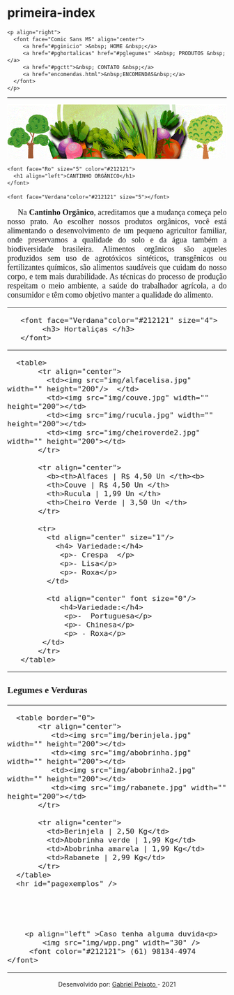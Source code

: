 # primeira-index
<!DOCTYPE html>
<html lang="pt-br">
<head>
    <title > Cantinho Orgânico </title>
    <meta charset="utf-8"/>
    <meta name="author" content="Gabriel Peixoto"/>
    <meta name="Keywords" content="horta, organigcos, folhagens, alface, " />
    <meta name="description" content="Horta orgânica, produtos orgânicos"/>
</head>

    <p align="right">
      <font face="Comic Sans MS" align="center">
         <a href="#pginicio" >&nbsp; HOME &nbsp;</a>
         <a href="#pghortalicas" href="#pglegumes" >&nbsp; PRODUTOS &nbsp;</a>
         <a href="#pgctt">&nbsp; CONTATO &nbsp;</a> 
         <a href="encomendas.html">&nbsp;ENCOMENDAS&nbsp;</a>     
      </font>
    </p>

<hr id="inicio" />   
<body link="#388E3C" alink="#388E3C" vlink="#388E3C" >
   <img align="center" src="img/banner.png"  alt="banner de uma logo"  />
   
    <font face="Ro" size="5" color="#212121">
      <h1 align="left">CANTINHO ORGÂNICO</h1>
    </font> 

    <font face="Verdana"color="#212121" size="5"></font>
   
   <font face="Verdana" size="4">
        <p align="justify"> &nbsp;&nbsp;&nbsp;&nbsp;&nbsp;Na <b>Cantinho Orgânico</b>, acreditamos que a mudança começa pelo nosso prato. Ao escolher nossos produtos orgânicos, você está alimentando o desenvolvimento de um pequeno agricultor familiar, onde preservamos a qualidade do solo e da água também a biodiversidade brasileira. Alimentos orgânicos são aqueles produzidos sem uso de agrotóxicos sintéticos, transgênicos ou fertilizantes químicos, são alimentos saudáveis que cuidam do nosso corpo, e tem mais durabilidade. As técnicas do processo de produção respeitam o meio ambiente, a saúde do trabalhador agrícola, a do consumidor e têm como objetivo manter a qualidade do alimento. </p>

   <hr/>

       <font face="Verdana"color="#212121" size="4">
            <h3> Hortaliças </h3>
       </font>

<hr id="pghortalicas" />

      <table> 
           <tr align="center">
             <td><img src="img/alfacelisa.jpg" width="" height="200"/>  </td>       
             <td><img src="img/couve.jpg" width="" height="200"></td>
             <td><img src="img/rucula.jpg" width="" height="200"></td>
             <td><img src="img/cheiroverde2.jpg" width="" height="200"></td>
           </tr> 

           <tr align="center">
             <b><th>Alfaces | R$ 4,50 Un </th><b>
             <th>Couve | R$ 4,50 Un </th>
             <th>Rucula | 1,99 Un </th>
             <th>Cheiro Verde | 3,50 Un </th>
           </tr>

           <tr>
             <td align="center" size="1"/>
               <h4> Variedade:</h4>
                <p>- Crespa  </p> 
                <p>- Lisa</p>
                <p>- Roxa</p>
             </td>

             <td align="center" font size="0"/>
                <h4>Variedade:</h4>
                 <p>-  Portuguesa</p>
                 <p>- Chinesa</p>
                 <p> - Roxa</p>
            </td>
           </tr>
       </table>
      

<hr id="pglegumes" />
                <font face="Verdana"color="#212121" size="4">
                <h3> Legumes e Verduras </h3>
                </font>
<hr/>
            
      <table border="0">
           <tr align="center">
              <td><img src="img/berinjela.jpg" width="" height="200"></td>
              <td><img src="img/abobrinha.jpg" width="" height="200"></td>
              <td><img src="img/abobrinha2.jpg" width="" height="200"></td>
              <td><img src="img/rabanete.jpg" width="" height="200"></td>
           </tr> 

           <tr align="center">           
             <td>Berinjela | 2,50 Kg</td>
             <td>Abobrinha verde | 1,99 Kg</td>
             <td>Abobrinha amarela | 1,99 Kg</td>
             <td>Rabanete | 2,99 Kg</td>
           </tr>
      </table>
      <hr id="pagexemplos" />
 <br/>
<br/>
<br/>
        
        <p align="left" >Caso tenha alguma duvida<p>
            <img src="img/wpp.png" width="30" />
         <font color="#212121"> (61) 98134-4974   </font>
         
   </tr>
</table>
<hr id="pgctt"/>
</font>
<p align="center"> Desenvolvido por: <a href="https://www.instagram.com/guimaboy" target="_blank">Gabriel Peixoto </a> - 2021  </p>

</body>
</html>